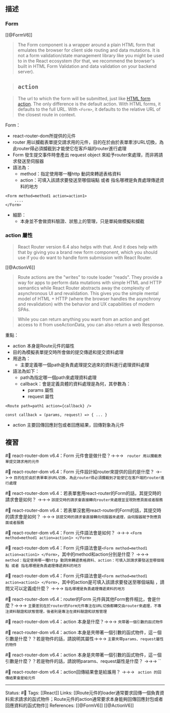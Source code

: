 ## 描述


### Form

[[@FormV6]]
> The Form component is a wrapper around a plain HTML form that emulates the browser for client side routing and data mutations. It is not a form validation/state management library like you might be used to in the React ecosystem (for that, we recommend the browser's built in HTML Form Validation and data validation on your backend server).


> ## `action`

> The url to which the form will be submitted, just like [HTML form action](https://developer.mozilla.org/en-US/docs/Web/HTML/Element/form#attr-action). The only difference is the default action. With HTML forms, it defaults to the full URL. With `<Form>`, it defaults to the relative URL of the closest route in context.

Form：
- react-router-dom所提供的元件
- router 用以攔截表單提交請求用的元件，目的在於由於表單牽涉URL切換，為此router得必須攔截到才能使它在客戶端的router進行處理
- Form 發生提交事件時會產出 request object 來給予router來處理，而非將請求發送至伺服器
- 語法為：
	- method：指定使用哪一種http 動詞來轉遞表格資料
	- action：可填入該請求要發送至哪個端點 或者 指名哪裡是負責處理傳遞資料的地方
```
<Form method=method1 action=action1>
	....
</Form>
```
- 細節：
	- 本身並不會做資料驗證、狀態上的管理，只是單純做模擬和攔截




### action 屬性


> React Router version 6.4 also helps with that. And it does help with that by giving you a brand new form component, which you should use if you do want to handle form submission with React Router.

[[@ActionV6]]
> Route actions are the "writes" to route loader "reads".  They provide a way for apps to perform data mutations with simple HTML and HTTP semantics while React Router abstracts away the complexity of asynchronous UI and revalidation. This gives you the simple mental model of HTML + HTTP (where the browser handles the asynchrony and revalidation) with the behavior and UX capabilities of modern SPAs.


> While you can return anything you want from an action and get access to it from useActionData, you can also return a web Response.

重點：
- action 本身是Route元件的屬性
- 目的為模擬表單提交時所會做的提交傳遞和提交資料處理
- 用途為：
	- 主要定義哪一個path是負責處理提交過來的資料進行處理資料處理
- 語法為如下：
	- path為指定哪一個path來處理資料處理
	- callback：會是定義具體的資料處理是為何，其參數為：
		- params 屬性
		- request 屬性
```
<Route path=path1 action={callback} />

const callback = (params, request) => { ... }
```
- action 主要回傳回應封包或者回應結果，回傳對象為元件


## 複習

#🧠 react-router-dom v6.4：Form 元件會是做什麼？->->-> ` router 用以攔截表單提交請求用的元件`
<!--SR:!2022-12-24,8,250-->

#🧠 react-router-dom v6.4：Form 元件設計給router來提供的目的是什麼？ ->->-> `目的在於由於表單牽涉URL切換，為此router得必須攔截到才能使它在客戶端的router進行處理`
<!--SR:!2022-12-26,10,250-->

#🧠 react-router-dom v6.4：若表單套用react-router的Form的話，其提交時的請求會是如何？ ->->-> `該提交時的請求會直接轉向router來處理並呈現對應頁面或者服務`
<!--SR:!2022-12-24,8,250-->

#🧠  react-router-dom v6.4：若表單沒套用react-router的Form的話，其提交時的請求會是如何？  ->->-> `該提交時的請求會直接轉向伺服器來處理，由伺服器賦予對應頁面或者服務`
<!--SR:!2022-12-23,7,250-->

#🧠 react-router-dom v6.4：Form 元件語法會是如何？ ->->-> `<Form method=method1 action=action1> </Form>`
<!--SR:!2022-12-22,6,250-->

#🧠 react-router-dom v6.4：Form 元件語法會是`<Form method=method1 action=action1> </Form>`，其中的method和action分別是什麼？ ->->-> `method：指定使用哪一種http 動詞來轉遞表格資料、action：可填入該請求要發送至哪個端點 或者 指名哪裡是負責處理傳遞資料的地方`
<!--SR:!2022-12-22,6,250-->

#🧠 react-router-dom v6.4：Form 元件語法會是`<Form method=method1 action=action1> </Form>`，其中的action是可填入該請求要發送至哪個端點 ，請問又可以定義成什麼？ ->->-> `指名哪裡是負責處理傳遞資料的地方`
<!--SR:!2022-12-26,10,250-->

#🧠 react-router-dom v6.4：router的Form 元件與其他Form套件相比，會是什麼？->->-> `主要差別在於router的Form元件專注在URL切換都轉交由router來處理，不專注資料驗證和狀態管理，後者則是專注在資料驗證和狀態管理`
<!--SR:!2022-12-26,10,250-->

#🧠  react-router-dom v6.4：action 本身是什麼？->->-> `夾帶著一個引數的函式物件`
<!--SR:!2022-12-18,3,250-->

#🧠  react-router-dom v6.4：action 本身是夾帶著一個引數的函式物件，這ㄧ個引數是什麼？？若是物件的話，請說明其屬性->->-> `主要夾帶params、request屬性的物件`
<!--SR:!2022-12-18,3,250-->

#🧠 react-router-dom v6.4：action 本身是夾帶著一個引數的函式物件，這ㄧ個引數是什麼？？若是物件的話，請說明params、request屬性是什麼？ ->->-> ``
<!--SR:!2022-12-23,5,230-->

#🧠 react-router-dom v6.4：action回傳結果會是給誰用？ ->->-> ` action 的回傳結果會是給元件`
<!--SR:!2022-12-28,10,250-->


---
Status: #🌱 
Tags:
[[React]]
Links:
[[Route元件的loader通常要求回傳一個負責資料索求請求的函式物件；Route元件的action通常要求本身能夠回傳回應封包或者回應資料的函式物件]]
References:
[[@FormV6]]
[[@ActionV6]]